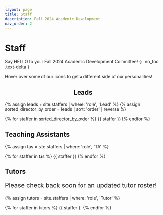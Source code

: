 ```yaml
---
layout: page
title: Staff
description: Fall 2024 Academic Development
nav_order: 2
---
```


# Staff
Say HELLO to your Fall 2024 Academic Development Committee! 
{: .no_toc .text-delta }

Hover over some of our icons to get a different side of our personalities!

<!--
<p style="font-size:30px">Note: This page is under construction.</p>


<p style="font-size:30px">Please check back soon for an updated staff roster!</p>

-->


<h2 style="text-align: center;">Leads</h2>

{% assign leads = site.staffers | where: 'role', 'Lead' %}
{% assign sorted_director_by_order = leads | sort: 'order' | reverse %}

<div id = "staff-page" class="role flex">
{% for staffer in sorted_director_by_order %}
{{ staffer }}
{% endfor %}
</div>

## Teaching Assistants

{% assign tas = site.staffers | where: 'role', 'TA' %}

<div id="staff-page" class="role flex">
{% for staffer in tas %}
{{ staffer }}
{% endfor %}
</div>

## Tutors

<p style="font-size:20px">Please check back soon for an updated tutor roster!</p>

{% assign tutors = site.staffers | where: 'role', 'Tutor' %}

<div id="staff-page" class="role flex">
{% for staffer in tutors %}
{{ staffer }}
{% endfor %}
</div>
